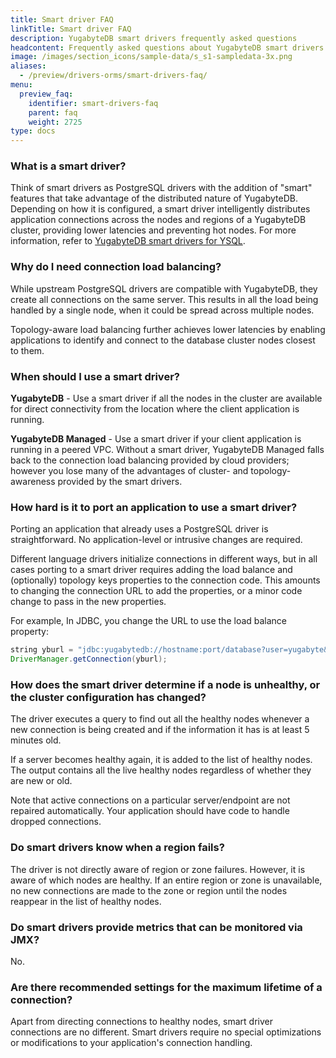 ```yaml
---
title: Smart driver FAQ
linkTitle: Smart driver FAQ
description: YugabyteDB smart drivers frequently asked questions
headcontent: Frequently asked questions about YugabyteDB smart drivers
image: /images/section_icons/sample-data/s_s1-sampledata-3x.png
aliases:
  - /preview/drivers-orms/smart-drivers-faq/
menu:
  preview_faq:
    identifier: smart-drivers-faq
    parent: faq
    weight: 2725
type: docs
---
```


### What is a smart driver?

Think of smart drivers as PostgreSQL drivers with the addition of "smart" features that take advantage of the distributed nature of YugabyteDB. Depending on how it is configured, a smart driver intelligently distributes application connections across the nodes and regions of a YugabyteDB cluster, providing lower latencies and preventing hot nodes. For more information, refer to [YugabyteDB smart drivers for YSQL](../../drivers-orms/smart-drivers/).

### Why do I need connection load balancing?

While upstream PostgreSQL drivers are compatible with YugabyteDB, they create all connections on the same server. This results in all the load being handled by a single node, when it could be spread across multiple nodes.

Topology-aware load balancing further achieves lower latencies by enabling applications to identify and connect to the database cluster nodes closest to them.

### When should I use a smart driver?

**YugabyteDB** - Use a smart driver if all the nodes in the cluster are available for direct connectivity from the location where the client application is running.

**YugabyteDB Managed** - Use a smart driver if your client application is running in a peered VPC. Without a smart driver, YugabyteDB Managed falls back to the connection load balancing provided by cloud providers; however you lose many of the advantages of cluster- and topology-awareness provided by the smart drivers.

### How hard is it to port an application to use a smart driver?

Porting an application that already uses a PostgreSQL driver is straightforward. No application-level or intrusive changes are required.

Different language drivers initialize connections in different ways, but in all cases porting to a smart driver requires adding the load balance and (optionally) topology keys properties to the connection code. This amounts to changing the connection URL to add the properties, or a minor code change to pass in the new properties.

For example, In JDBC, you change the URL to use the load balance property:

```java
string yburl = "jdbc:yugabytedb://hostname:port/database?user=yugabyte&password=yugabyte&load-balance=true"
DriverManager.getConnection(yburl);
```

### How does the smart driver determine if a node is unhealthy, or the cluster configuration has changed?

The driver executes a query to find out all the healthy nodes whenever a new connection is being created and if the information it has is at least 5 minutes old.

If a server becomes healthy again, it is added to the list of healthy nodes. The output contains all the live healthy nodes regardless of whether they are new or old.

Note that active connections on a particular server/endpoint are not repaired automatically. Your application should have code to handle dropped connections.

### Do smart drivers know when a region fails?

The driver is not directly aware of region or zone failures. However, it is aware of which nodes are healthy. If an entire region or zone is unavailable, no new connections are made to the zone or region until the nodes reappear in the list of healthy nodes.

### Do smart drivers provide metrics that can be monitored via JMX?

No.

### Are there recommended settings for the maximum lifetime of a connection?

Apart from directing connections to healthy nodes, smart driver connections are no different. Smart drivers require no special optimizations or modifications to your application's connection handling.
